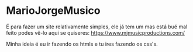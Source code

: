 # MarioJorgeMusico
É para fazer um site relativamente simples, ele já tem um mas está bué mal feito podes vê-lo aqui se quiseres:
https://www.mjmusicproductions.com/

Minha ideia é eu ir fazendo os htmls e tu ires fazendo os css's.
